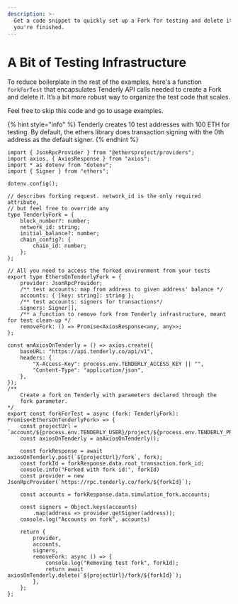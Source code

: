 ```yaml
---
description: >-
  Get a code snippet to quickly set up a Fork for testing and delete it after
  you're finished.
---
```


# A Bit of Testing Infrastructure

To reduce boilerplate in the rest of the examples, here's a function `forkForTest` that encapsulates Tenderly API calls needed to create a Fork and delete it. It’s a bit more robust way to organize the test code that scales.&#x20;

Feel free to skip this code and go to usage examples.

{% hint style="info" %}
Tenderly creates 10 test addresses with 100 ETH for testing. By default, the ethers library does transaction signing with the 0th address as the default signer.
{% endhint %}

```tsx
import { JsonRpcProvider } from "@ethersproject/providers";
import axios, { AxiosResponse } from "axios";
import * as dotenv from "dotenv";
import { Signer } from "ethers";

dotenv.config();

// describes forking request. network_id is the only required attribute, 
// but feel free to override any
type TenderlyFork = {
    block_number?: number;
    network_id: string;
    initial_balance?: number;
    chain_config?: {
        chain_id: number;
    };
};

// All you need to access the forked environment from your tests
export type EthersOnTenderlyFork = {
    provider: JsonRpcProvider;
    /** test accounts: map from address to given address' balance */
    accounts: { [key: string]: string };
    /** test accounts: signers for transactions*/
    signers: Signer[],
    /** a function to remove fork from Tenderly infrastructure, meant for test clean-up */
    removeFork: () => Promise<AxiosResponse<any, any>>;
};

const anAxiosOnTenderly = () => axios.create({
    baseURL: "https://api.tenderly.co/api/v1",
    headers: {
        "X-Access-Key": process.env.TENDERLY_ACCESS_KEY || "",
        "Content-Type": "application/json",
    },
});
/**
    Create a fork on Tenderly with parameters declared through the 
    fork parameter.
*/
export const forkForTest = async (fork: TenderlyFork): Promise<EthersOnTenderlyFork> => {
    const projectUrl = `account/${process.env.TENDERLY_USER}/project/${process.env.TENDERLY_PROJECT}`;
    const axiosOnTenderly = anAxiosOnTenderly();

    const forkResponse = await axiosOnTenderly.post(`${projectUrl}/fork`, fork);
    const forkId = forkResponse.data.root_transaction.fork_id;
    console.info("Forked with fork id:", forkId)
    const provider = new JsonRpcProvider(`https://rpc.tenderly.co/fork/${forkId}`);

    const accounts = forkResponse.data.simulation_fork.accounts;

    const signers = Object.keys(accounts)
        .map(address => provider.getSigner(address));
    console.log("Accounts on fork", accounts)

    return {
        provider,
        accounts,
        signers,
        removeFork: async () => {
            console.log("Removing test fork", forkId);
            return await axiosOnTenderly.delete(`${projectUrl}/fork/${forkId}`);
        },
    };
};
```
